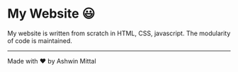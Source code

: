 # My Website :smiley:
My website is written from scratch in HTML, CSS, javascript. The modularity of code is maintained.

---
Made with :heart: by Ashwin Mittal